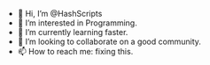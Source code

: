 - 👋 Hi, I’m @HashScripts
- 👀 I’m interested in Programming.
- 🌱 I’m currently learning faster.
- 💞️ I’m looking to collaborate on a good community.
- 📫 How to reach me: fixing this.

<!---
HashScripts/HashScripts is a ✨ special ✨ repository because its `README.md` (this file) appears on your GitHub profile.
You can click the Preview link to take a look at your changes.
--->
